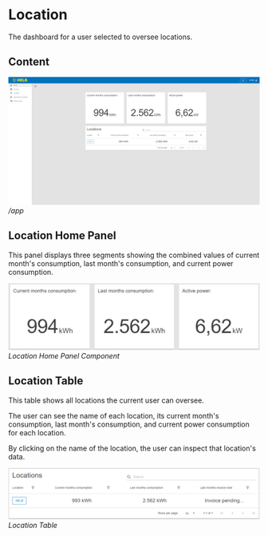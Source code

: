 # Location

The dashboard for a user selected to oversee locations.

## Content

![Location representative home page](../../assets/location-home-page.png) _/app_

## Location Home Panel

This panel displays three segments showing the combined values of current
month's consumption, last month's consumption, and current power consumption.

![Location representative home page panel](../../assets/location-home-panel.png)
_Location Home Panel Component_

## Location Table

This table shows all locations the current user can oversee.

The user can see the name of each location, its current month's consumption,
last month's consumption, and current power consumption for each location.

By clicking on the name of the location, the user can inspect that location's
data.

![Locations table](../../assets/locations-table.png) _Location Table_
